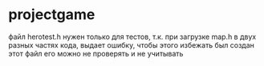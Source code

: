# projectgame 
файл herotest.h нужен только для тестов, т.к. при загрузке map.h в двух разных частях кода, выдает ошибку, чтобы этого избежать был создан этот файл
его можно не проверять и не учитывать
